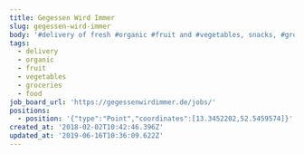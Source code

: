 ```yaml
---
title: Gegessen Wird Immer
slug: gegessen-wird-immer
body: '#delivery of fresh #organic #fruit and #vegetables, snacks, #groceries. #food'
tags:
  - delivery
  - organic
  - fruit
  - vegetables
  - groceries
  - food
job_board_url: 'https://gegessenwirdimmer.de/jobs/'
positions:
  - position: '{"type":"Point","coordinates":[13.3452202,52.5459574]}'
created_at: '2018-02-02T10:42:46.396Z'
updated_at: '2019-06-16T10:36:09.622Z'
---
```


